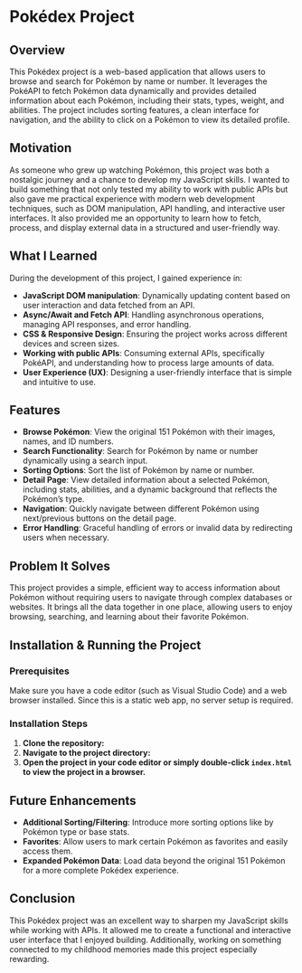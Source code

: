 # Pokédex Project

## Overview

This Pokédex project is a web-based application that allows users to browse and search for Pokémon by name or number. It leverages the PokéAPI to fetch Pokémon data dynamically and provides detailed information about each Pokémon, including their stats, types, weight, and abilities. The project includes sorting features, a clean interface for navigation, and the ability to click on a Pokémon to view its detailed profile.

## Motivation

As someone who grew up watching Pokémon, this project was both a nostalgic journey and a chance to develop my JavaScript skills. I wanted to build something that not only tested my ability to work with public APIs but also gave me practical experience with modern web development techniques, such as DOM manipulation, API handling, and interactive user interfaces. It also provided me an opportunity to learn how to fetch, process, and display external data in a structured and user-friendly way.

## What I Learned

During the development of this project, I gained experience in:

- **JavaScript DOM manipulation**: Dynamically updating content based on user interaction and data fetched from an API.
- **Async/Await and Fetch API**: Handling asynchronous operations, managing API responses, and error handling.
- **CSS & Responsive Design**: Ensuring the project works across different devices and screen sizes.
- **Working with public APIs**: Consuming external APIs, specifically PokéAPI, and understanding how to process large amounts of data.
- **User Experience (UX)**: Designing a user-friendly interface that is simple and intuitive to use.

## Features

- **Browse Pokémon**: View the original 151 Pokémon with their images, names, and ID numbers.
- **Search Functionality**: Search for Pokémon by name or number dynamically using a search input.
- **Sorting Options**: Sort the list of Pokémon by name or number.
- **Detail Page**: View detailed information about a selected Pokémon, including stats, abilities, and a dynamic background that reflects the Pokémon’s type.
- **Navigation**: Quickly navigate between different Pokémon using next/previous buttons on the detail page.
- **Error Handling**: Graceful handling of errors or invalid data by redirecting users when necessary.
  
## Problem It Solves

This project provides a simple, efficient way to access information about Pokémon without requiring users to navigate through complex databases or websites. It brings all the data together in one place, allowing users to enjoy browsing, searching, and learning about their favorite Pokémon.

## Installation & Running the Project

### Prerequisites

Make sure you have a code editor (such as Visual Studio Code) and a web browser installed. Since this is a static web app, no server setup is required.

### Installation Steps

1. **Clone the repository:**
2. **Navigate to the project directory:**
3. **Open the project in your code editor or simply double-click `index.html` to view the project in a browser.**

## Future Enhancements

- **Additional Sorting/Filtering**: Introduce more sorting options like by Pokémon type or base stats.
- **Favorites**: Allow users to mark certain Pokémon as favorites and easily access them.
- **Expanded Pokémon Data**: Load data beyond the original 151 Pokémon for a more complete Pokédex experience.

## Conclusion

This Pokédex project was an excellent way to sharpen my JavaScript skills while working with APIs. It allowed me to create a functional and interactive user interface that I enjoyed building. Additionally, working on something connected to my childhood memories made this project especially rewarding.
